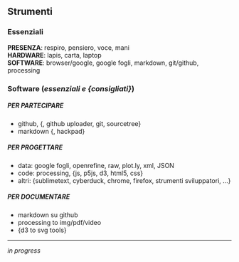 ## Strumenti

### Essenziali

**PRESENZA**: respiro, pensiero, voce, mani  
**HARDWARE**: lapis, carta, laptop  
**SOFTWARE**: browser/google, google fogli, markdown, git/github, processing  

### Software (_essenziali e {consigliati}_)

##### PER PARTECIPARE
- github, {, github uploader, git, sourcetree} 
- markdown {, hackpad} 

##### PER PROGETTARE
- data: google fogli, openrefine, raw, plot.ly, xml, JSON
- code: processing, {js, p5js, d3, html5, css}
- altri: {sublimetext, cyberduck, chrome, firefox, strumenti sviluppatori, ...}

##### PER DOCUMENTARE
- markdown su github
- processing to img/pdf/video
- {d3 to svg tools}

------

_in progress_

